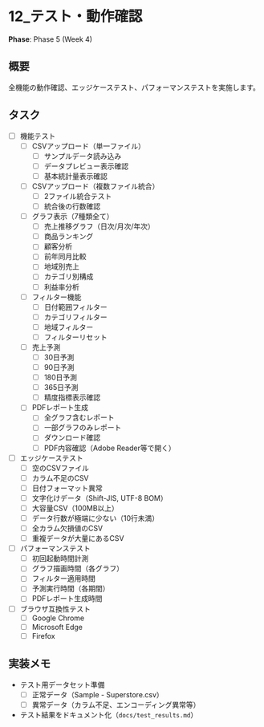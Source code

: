 # 12_テスト・動作確認

**Phase**: Phase 5 (Week 4)

## 概要
全機能の動作確認、エッジケーステスト、パフォーマンステストを実施します。

## タスク
- [ ] 機能テスト
  - [ ] CSVアップロード（単一ファイル）
    - [ ] サンプルデータ読み込み
    - [ ] データプレビュー表示確認
    - [ ] 基本統計量表示確認
  - [ ] CSVアップロード（複数ファイル統合）
    - [ ] 2ファイル統合テスト
    - [ ] 統合後の行数確認
  - [ ] グラフ表示（7種類全て）
    - [ ] 売上推移グラフ（日次/月次/年次）
    - [ ] 商品ランキング
    - [ ] 顧客分析
    - [ ] 前年同月比較
    - [ ] 地域別売上
    - [ ] カテゴリ別構成
    - [ ] 利益率分析
  - [ ] フィルター機能
    - [ ] 日付範囲フィルター
    - [ ] カテゴリフィルター
    - [ ] 地域フィルター
    - [ ] フィルターリセット
  - [ ] 売上予測
    - [ ] 30日予測
    - [ ] 90日予測
    - [ ] 180日予測
    - [ ] 365日予測
    - [ ] 精度指標表示確認
  - [ ] PDFレポート生成
    - [ ] 全グラフ含むレポート
    - [ ] 一部グラフのみレポート
    - [ ] ダウンロード確認
    - [ ] PDF内容確認（Adobe Reader等で開く）
- [ ] エッジケーステスト
  - [ ] 空のCSVファイル
  - [ ] カラム不足のCSV
  - [ ] 日付フォーマット異常
  - [ ] 文字化けデータ（Shift-JIS, UTF-8 BOM）
  - [ ] 大容量CSV（100MB以上）
  - [ ] データ行数が極端に少ない（10行未満）
  - [ ] 全カラム欠損値のCSV
  - [ ] 重複データが大量にあるCSV
- [ ] パフォーマンステスト
  - [ ] 初回起動時間計測
  - [ ] グラフ描画時間（各グラフ）
  - [ ] フィルター適用時間
  - [ ] 予測実行時間（各期間）
  - [ ] PDFレポート生成時間
- [ ] ブラウザ互換性テスト
  - [ ] Google Chrome
  - [ ] Microsoft Edge
  - [ ] Firefox

## 実装メモ
- テスト用データセット準備
  - [ ] 正常データ（Sample - Superstore.csv）
  - [ ] 異常データ（カラム不足、エンコーディング異常等）
- テスト結果をドキュメント化（`docs/test_results.md`）
